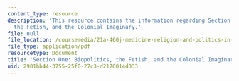 ```yaml
---
content_type: resource
description: 'This resource contains the information regarding Section One: Biopolitics,
  the Fetish, and the Colonial Imaginary.'
file: null
file_location: /coursemedia/21a-460j-medicine-religion-and-politics-in-africa-and-the-african-diaspora-spring-2005/2901bb44375525f027c3d2170014d033_MIT21A_460JS05_2_3_05_460j.pdf
file_type: application/pdf
resourcetype: Document
title: 'Section One: Biopolitics, the Fetish, and the Colonial Imaginary'
uid: 2901bb44-3755-25f0-27c3-d2170014d033
---
```


